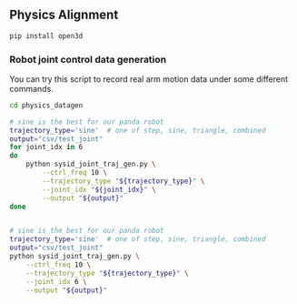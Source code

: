
## Physics Alignment

```bash
pip install open3d
```

### Robot joint control data generation

You can try this script to record real arm motion data under some different commands.

```bash
cd physics_datagen

# sine is the best for our panda robot
trajectory_type='sine'  # one of step, sine, triangle, combined
output="csv/test_joint"
for joint_idx in 6
do
    python sysid_joint_traj_gen.py \
        --ctrl_freq 10 \
        --trajectory_type "${trajectory_type}" \
        --joint_idx "${joint_idx}" \
        --output "${output}"
done


# sine is the best for our panda robot
trajectory_type='sine'  # one of step, sine, triangle, combined
output="csv/test_joint"
python sysid_joint_traj_gen.py \
    --ctrl_freq 10 \
    --trajectory_type "${trajectory_type}" \
    --joint_idx 6 \
    --output "${output}"
```
